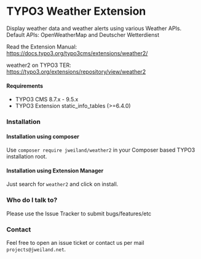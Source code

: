 # TYPO3 Weather Extension #
Display weather data and weather alerts using various Weather APIs. Default APIs: OpenWeatherMap and Deutscher Wetterdienst

Read the Extension Manual: https://docs.typo3.org/typo3cms/extensions/weather2/

weather2 on TYPO3 TER: https://typo3.org/extensions/repository/view/weather2

#### Requirements ####
- TYPO3 CMS 8.7.x - 9.5.x
- TYPO3 Extension static_info_tables (>=6.4.0)

### Installation ###

#### Installation using composer ####
Use `composer require jweiland/weather2` in your Composer based TYPO3 installation root.

#### Installation using Extension Manager ####
Just search for `weather2` and click on install.

### Who do I talk to? ###

Please use the Issue Tracker to submit bugs/features/etc

### Contact ###
Feel free to open an issue ticket or contact us per mail `projects@jweiland.net`.
